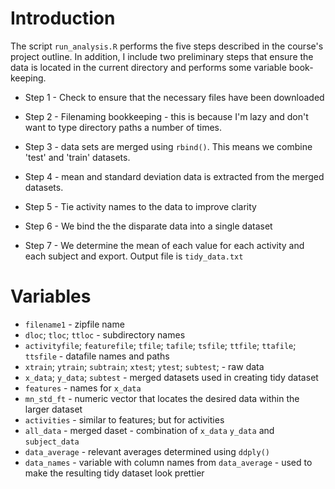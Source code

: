 # Introduction

The script `run_analysis.R` performs the five steps described in the course's project outline.  In addition, I include two preliminary steps that ensure the data is located in the current directory and performs some variable book-keeping.

* Step 1 - Check to ensure that the necessary files have been downloaded

* Step 2 - Filenaming bookkeeping - this is because I'm lazy and don't want to type directory paths a number of times.

* Step 3 - data sets are merged using `rbind()`. This means we combine 'test' and 'train' datasets.

* Step 4 - mean and standard deviation data is extracted from the merged datasets.

* Step 5 - Tie activity names to the data to improve clarity

* Step 6 - We bind the the disparate data into a single dataset

* Step 7 - We determine the mean of each value for each activity and each subject and export.  Output file is `tidy_data.txt`

# Variables
* `filename1` - zipfile name
* `dloc`; `tloc`; `ttloc` - subdirectory names
* `activityfile`; `featurefile`; `tfile`; `tafile`; `tsfile`; `ttfile`; `ttafile`; `ttsfile` - datafile names and paths
* `xtrain`; `ytrain`; `subtrain`; `xtest`; `ytest`; `subtest`; - raw data
* `x_data`; `y_data`; `subtest` - merged datasets used in creating tidy dataset
* `features` - names for `x_data`
* `mn_std_ft` - numeric vector that locates the desired data within the larger dataset
* `activities` - similar to features; but for activities
* `all_data` - merged daset - combination of `x_data` `y_data` and `subject_data`
* `data_average` - relevant averages determined using `ddply()`
* `data_names` - variable with column names from `data_average` - used to make the resulting tidy dataset look prettier